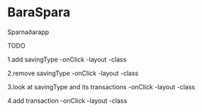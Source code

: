 # BaraSpara
 Sparnaðarapp


TODO

1.add savingType
-onClick
-layout
-class

2.remove savingType
-onClick
-layout
-class

3.look at savingType and its transactions
-onClick
-layout
-class

4.add transaction
-onClick
-layout
-class
